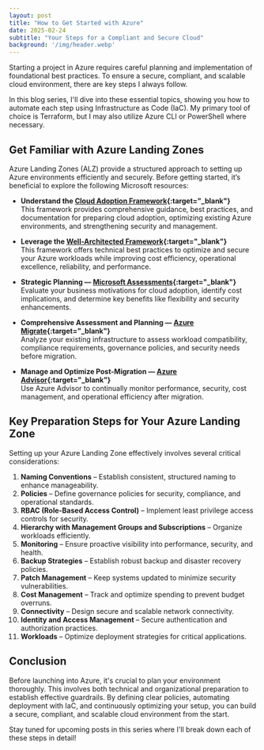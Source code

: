 ```yaml
---
layout: post
title: "How to Get Started with Azure"
date: 2025-02-24
subtitle: "Your Steps for a Compliant and Secure Cloud"
background: '/img/header.webp'
---
```


Starting a project in Azure requires careful planning and implementation of foundational best practices. To ensure a secure, compliant, and scalable cloud environment, there are key steps I always follow.

In this blog series, I'll dive into these essential topics, showing you how to automate each step using Infrastructure as Code (IaC). My primary tool of choice is Terraform, but I may also utilize Azure CLI or PowerShell where necessary.

## Get Familiar with Azure Landing Zones

Azure Landing Zones (ALZ) provide a structured approach to setting up Azure environments efficiently and securely. Before getting started, it’s beneficial to explore the following Microsoft resources:

- **Understand the [Cloud Adoption Framework](https://learn.microsoft.com/de-de/azure/cloud-adoption-framework/?WT.mc_id=MVP_439787){:target="_blank"}**  
  This framework provides comprehensive guidance, best practices, and documentation for preparing cloud adoption, optimizing existing Azure environments, and strengthening security and management.

- **Leverage the [Well-Architected Framework](https://learn.microsoft.com/azure/well-architected/?WT.mc_id=MVP_439787){:target="_blank"}**  
  This framework offers technical best practices to optimize and secure your Azure workloads while improving cost efficiency, operational excellence, reliability, and performance.

- **Strategic Planning — [Microsoft Assessments](https://learn.microsoft.com/assessments/?WT.mc_id=MVP_439787){:target="_blank"}**  
  Evaluate your business motivations for cloud adoption, identify cost implications, and determine key benefits like flexibility and security enhancements.

- **Comprehensive Assessment and Planning — [Azure Migrate](https://learn.microsoft.com/azure/migrate/?WT.mc_id=MVP_439787){:target="_blank"}**  
  Analyze your existing infrastructure to assess workload compatibility, compliance requirements, governance policies, and security needs before migration.

- **Manage and Optimize Post-Migration — [Azure Advisor](https://learn.microsoft.com/en-us/azure/advisor/?WT.mc_id=MVP_439787){:target="_blank"}**  
  Use Azure Advisor to continually monitor performance, security, cost management, and operational efficiency after migration.

## Key Preparation Steps for Your Azure Landing Zone

Setting up your Azure Landing Zone effectively involves several critical considerations:

1. **Naming Conventions** – Establish consistent, structured naming to enhance manageability.
2. **Policies** – Define governance policies for security, compliance, and operational standards.
3. **RBAC (Role-Based Access Control)** – Implement least privilege access controls for security.
4. **Hierarchy with Management Groups and Subscriptions** – Organize workloads efficiently.
5. **Monitoring** – Ensure proactive visibility into performance, security, and health.
6. **Backup Strategies** – Establish robust backup and disaster recovery policies.
7. **Patch Management** – Keep systems updated to minimize security vulnerabilities.
8. **Cost Management** – Track and optimize spending to prevent budget overruns.
9. **Connectivity** – Design secure and scalable network connectivity.
10. **Identity and Access Management** – Secure authentication and authorization practices.
11. **Workloads** – Optimize deployment strategies for critical applications.

## Conclusion

Before launching into Azure, it's crucial to plan your environment thoroughly. This involves both technical and organizational preparation to establish effective guardrails. By defining clear policies, automating deployment with IaC, and continuously optimizing your setup, you can build a secure, compliant, and scalable cloud environment from the start.

Stay tuned for upcoming posts in this series where I'll break down each of these steps in detail!
